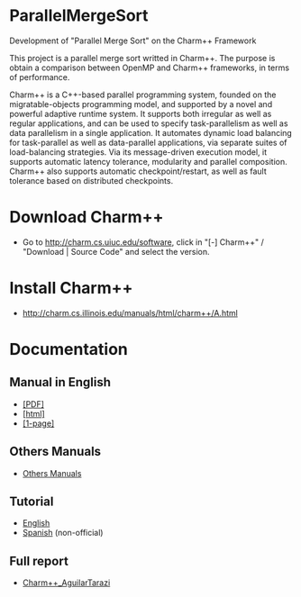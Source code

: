 # ParallelMergeSort
Development of "Parallel Merge Sort" on the Charm++ Framework

This project is a parallel merge sort writted in Charm++. The purpose is obtain a comparison between OpenMP and Charm++ frameworks, in terms of performance.

Charm++ is a C++-based parallel programming system, founded on the migratable-objects programming model, and supported by a novel and powerful adaptive runtime system. It supports both irregular as well as regular applications, and can be used to specify task-parallelism as well as data parallelism in a single application. It automates dynamic load balancing for task-parallel as well as data-parallel applications, via separate suites of load-balancing strategies. Via its message-driven execution model, it supports automatic latency tolerance, modularity and parallel composition. Charm++ also supports automatic checkpoint/restart, as well as fault tolerance based on distributed checkpoints.

# Download Charm++
* Go to http://charm.cs.uiuc.edu/software, click in "[-] Charm++" / "Download | Source Code" and select the version.

# Install Charm++
* http://charm.cs.illinois.edu/manuals/html/charm++/A.html

# Documentation

  ## Manual in English
  * [[PDF]](http://charm.cs.illinois.edu/manuals/pdf/charm++.pdf) 
  * [[html]](http://charm.cs.illinois.edu/manuals/html/charm++/manual.html) 
  * [[1-page]](http://charm.cs.illinois.edu/manuals/html/charm++/manual-1p.html)
  
  ## Others Manuals
  * [Others Manuals](http://charmplusplus.org/help/)

  ## Tutorial
  * [English](http://charmplusplus.org/tutorial/)
  * [Spanish](https://drive.google.com/open?id=0B4pJpcZnNj8-bWY2R0w5TG11Zmc) (non-official)
  
  ## Full report
  * [Charm++_AguilarTarazi](https://github.com/AguilarTarazi/ParallelMergeSort/blob/master/Charm%2B%2B_AguilarTarazi.pdf)
